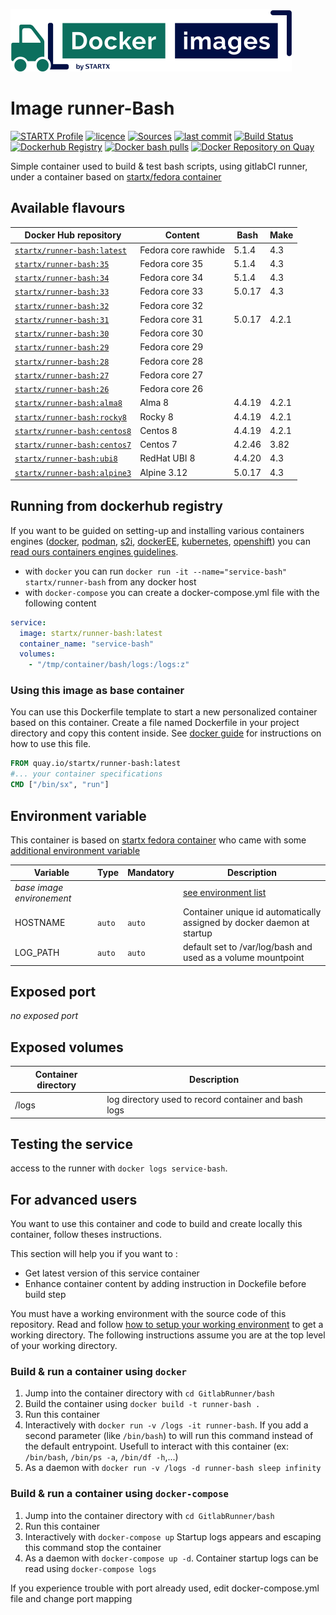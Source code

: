 [![startxfr/docker-images](https://raw.githubusercontent.com/startxfr/docker-images/master/.gitlab/img/logo-small.svg?sanitize=true)](https://gitlab.com/startx1/containers)

# Image runner-Bash

[![STARTX Profile](https://img.shields.io/badge/provider-startx-green.svg)](https://github.com/startxfr) [![licence](https://img.shields.io/github/license/startxfr/docker-images.svg)](https://gitlab.com/startx1/containers) [![Sources](https://img.shields.io/badge/startxfr-docker--images-blue.svg)](https://gitlab.com/startx1/containers/tree/master/GitlabRunner/bash/) [![last commit](https://img.shields.io/github/last-commit/startxfr/docker-images.svg)](https://gitlab.com/startx1/containers) [![Build Status](https://travis-ci.org/startxfr/docker-images.svg?branch=master)](https://travis-ci.org/startxfr/docker-images) [![Dockerhub Registry](https://img.shields.io/docker/build/startx/runner-bash.svg)](https://hub.docker.com/r/startx/runner-bash) [![Docker bash pulls](https://img.shields.io/docker/pulls/startx/runner-bash)](https://hub.docker.com/r/startx/runner-bash) [![Docker Repository on Quay](https://quay.io/repository/startx/bash/status "Docker Repository on Quay")](https://quay.io/repository/startx/bash)

Simple container used to build & test bash scripts, using gitlabCI runner, under a container
based on [startx/fedora container](https://hub.docker.com/r/startx/fedora)

## Available flavours

| Docker Hub repository                                                       | Content             | Bash   | Make  |
| --------------------------------------------------------------------------- | ------------------- | ------ | ----- |
| [`startx/runner-bash:latest`](https://hub.docker.com/r/startx/runner-bash)  | Fedora core rawhide | 5.1.4  | 4.3   |
| [`startx/runner-bash:35`](https://hub.docker.com/r/startx/runner-bash)      | Fedora core 35      | 5.1.4  | 4.3   |
| [`startx/runner-bash:34`](https://hub.docker.com/r/startx/runner-bash)      | Fedora core 34      | 5.1.4  | 4.3   |
| [`startx/runner-bash:33`](https://hub.docker.com/r/startx/runner-bash)      | Fedora core 33      | 5.0.17 | 4.3   |
| [`startx/runner-bash:32`](https://hub.docker.com/r/startx/runner-bash)      | Fedora core 32      |        |       |
| [`startx/runner-bash:31`](https://hub.docker.com/r/startx/runner-bash)      | Fedora core 31      | 5.0.17 | 4.2.1 |
| [`startx/runner-bash:30`](https://hub.docker.com/r/startx/runner-bash)      | Fedora core 30      |        |       |
| [`startx/runner-bash:29`](https://hub.docker.com/r/startx/runner-bash)      | Fedora core 29      |        |       |
| [`startx/runner-bash:28`](https://hub.docker.com/r/startx/runner-bash)      | Fedora core 28      |        |       |
| [`startx/runner-bash:27`](https://hub.docker.com/r/startx/runner-bash)      | Fedora core 27      |        |       |
| [`startx/runner-bash:26`](https://hub.docker.com/r/startx/runner-bash)      | Fedora core 26      |        |       |
| [`startx/runner-bash:alma8`](https://hub.docker.com/r/startx/runner-bash)   | Alma 8              | 4.4.19 | 4.2.1 |
| [`startx/runner-bash:rocky8`](https://hub.docker.com/r/startx/runner-bash)  | Rocky 8             | 4.4.19 | 4.2.1 |
| [`startx/runner-bash:centos8`](https://hub.docker.com/r/startx/runner-bash) | Centos 8            | 4.4.19 | 4.2.1 |
| [`startx/runner-bash:centos7`](https://hub.docker.com/r/startx/runner-bash) | Centos 7            | 4.2.46 | 3.82  |
| [`startx/runner-bash:ubi8`](https://hub.docker.com/r/startx/runner-bash)    | RedHat UBI 8        | 4.4.20 | 4.3   |
| [`startx/runner-bash:alpine3`](https://hub.docker.com/r/startx/runner-bash) | Alpine 3.12         | 5.0.17 | 4.3   |

## Running from dockerhub registry

If you want to be guided on setting-up and installing various containers engines
([docker](https://github.com/startxfr/containers-engines/blob/master/Docker.md),
[podman](https://github.com/startxfr/containers-engines/blob/master/Podman.md),
[s2i](https://github.com/startxfr/containers-engines/blob/master/S2I.md),
[dockerEE](https://github.com/startxfr/containers-engines/blob/master/DockerEE.md),
[kubernetes](https://github.com/startxfr/containers-engines/blob/master/Kubernetes.md),
[openshift](https://github.com/startxfr/containers-engines/blob/master/Openshift.md))
you can [read ours containers engines guidelines](https://github.com/startxfr/containers-engines).

- with `docker` you can run `docker run -it --name="service-bash" startx/runner-bash` from any docker host
- with `docker-compose` you can create a docker-compose.yml file with the following content

```YAML
service:
  image: startx/runner-bash:latest
  container_name: "service-bash"
  volumes:
    - "/tmp/container/bash/logs:/logs:z"
```

### Using this image as base container

You can use this Dockerfile template to start a new personalized container based on this container. Create a file named Dockerfile in your project directory and copy this content inside. See [docker guide](http://docs.docker.com/engine/reference/builder/) for instructions on how to use this file.

```Dockerfile
FROM quay.io/startx/runner-bash:latest
#... your container specifications
CMD ["/bin/sx", "run"]
```

## Environment variable

This container is based on [startx fedora container](https://hub.docker.com/r/startx/fedora) who came with
some [additional environment variable](https://docker-images.readthedocs.io/en/latest/OS/fedora/#environment-variable)

| Variable                       | Type   | Mandatory | Description                                                                                            |
| ------------------------------ | ------ | --------- | ------------------------------------------------------------------------------------------------------ |
| <i>base image environement</i> |        |           | [see environment list](https://docker-images.readthedocs.io/en/latest/OS/fedora/#environment-variable) |
| HOSTNAME                       | `auto` | `auto`    | Container unique id automatically assigned by docker daemon at startup                                 |
| LOG_PATH                       | `auto` | `auto`    | default set to /var/log/bash and used as a volume mountpoint                                           |

## Exposed port

_no exposed port_

## Exposed volumes

| Container directory | Description                                          |
| ------------------- | ---------------------------------------------------- |
| /logs               | log directory used to record container and bash logs |

## Testing the service

access to the runner with `docker logs service-bash`.

## For advanced users

You want to use this container and code to build and create locally this container, follow theses instructions.

This section will help you if you want to :

- Get latest version of this service container
- Enhance container content by adding instruction in Dockefile before build step

You must have a working environment with the source code of this repository. Read and follow [how to setup your working environment](https://gitlab.com/startx1/containers#setup-your-working-environment-mandatory) to get a working directory. The following instructions assume you are at the top level of your working directory.

### Build & run a container using `docker`

1. Jump into the container directory with `cd GitlabRunner/bash`
2. Build the container using `docker build -t runner-bash .`
3. Run this container
4. Interactively with `docker run -v /logs -it runner-bash`. If you add a second parameter (like `/bin/bash`) to will run this command instead of the default entrypoint. Usefull to interact with this container (ex: `/bin/bash`, `/bin/ps -a`, `/bin/df -h`,...)
5. As a daemon with `docker run -v /logs -d runner-bash sleep infinity`

### Build & run a container using `docker-compose`

1. Jump into the container directory with `cd GitlabRunner/bash`
2. Run this container
3. Interactively with `docker-compose up` Startup logs appears and escaping this command stop the container
4. As a daemon with `docker-compose up -d`. Container startup logs can be read using `docker-compose logs`

If you experience trouble with port already used, edit docker-compose.yml file and change port mapping
